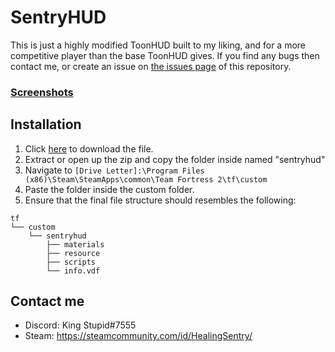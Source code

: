 # SentryHUD

This is just a highly modified ToonHUD built to my liking, and for a more competitive player than the base ToonHUD gives. If you find any bugs then contact me, or create an issue on [the issues page](https://github.com/BingBongBonky/SentryHud/issues/new) of this repository.

### [Screenshots](https://imgur.com/gallery/97ATbHK)

## Installation

1. Click [here](https://github.com/BingBongBonky/SentryHud/archive/refs/heads/release.zip) to download the file. 
2. Extract or open up the zip and copy the folder inside named "sentryhud"
4. Navigate to `[Drive Letter]:\Program Files (x86)\Steam\SteamApps\common\Team Fortress 2\tf\custom`
5. Paste the folder inside the custom folder.
6. Ensure that the final file structure should resembles the following:
```
tf
└── custom
    └── sentryhud
        ├── materials
        ├── resource
        ├── scripts
        └── info.vdf
```

## Contact me

* Discord: King Stupid#7555
* Steam: https://steamcommunity.com/id/HealingSentry/

